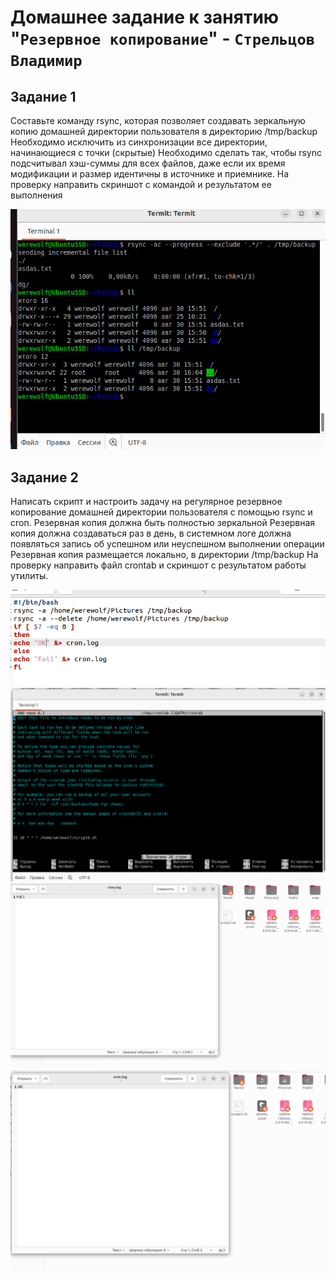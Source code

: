 # Домашнее задание к занятию "`Резервное копирование`" - `Стрельцов Владимир`

## Задание 1
Составьте команду rsync, которая позволяет создавать зеркальную копию домашней директории пользователя в директорию /tmp/backup
Необходимо исключить из синхронизации все директории, начинающиеся с точки (скрытые)
Необходимо сделать так, чтобы rsync подсчитывал хэш-суммы для всех файлов, даже если их время модификации и размер идентичны в источнике и приемнике.
На проверку направить скриншот с командой и результатом ее выполнения

![img1](img/2023-08-30_16-04-10.png)

## Задание 2
Написать скрипт и настроить задачу на регулярное резервное копирование домашней директории пользователя с помощью rsync и cron.
Резервная копия должна быть полностью зеркальной
Резервная копия должна создаваться раз в день, в системном логе должна появляться запись об успешном или неуспешном выполнении операции
Резервная копия размещается локально, в директории /tmp/backup
На проверку направить файл crontab и скриншот с результатом работы утилиты.

![img1](img/2023-08-31_10-31-02.png)
![img1](img/2023-08-31_10-32-33.png)
![img1](img/2023-08-31_10-33-06.png)
![img1](img/2023-08-31_10-34-07.png)
